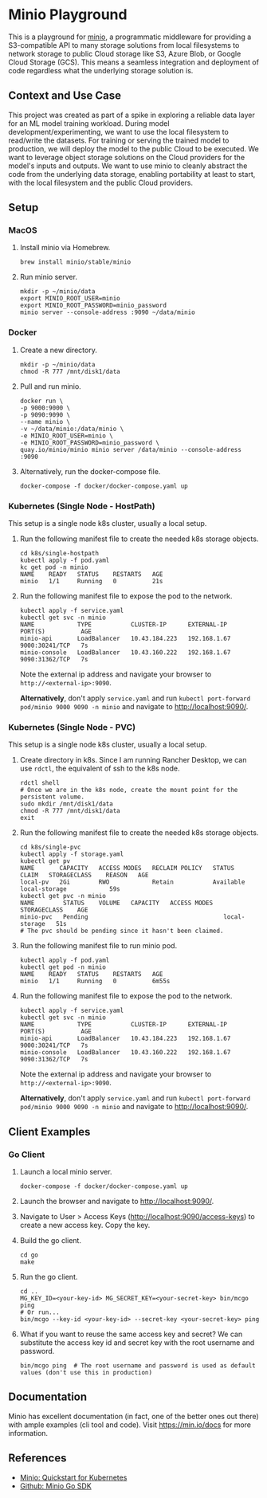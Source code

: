 # Minio Playground

This is a playground for [minio](https://min.io), a programmatic middleware for providing a S3-compatible API to many storage solutions from local filesystems to network storage to public Cloud storage like S3, Azure Blob, or Google Cloud Storage (GCS). This means a seamless integration and deployment of code regardless what the underlying storage solution is.

## Context and Use Case

This project was created as part of a spike in exploring a reliable data layer for an ML model training workload. During model development/experimenting, we want to use the local filesystem to read/write the datasets. For training or serving the trained model to production, we will deploy the model to the public Cloud to be executed. We want to leverage object storage solutions on the Cloud providers for the model's inputs and outputs. We want to use minio to cleanly abstract the code from the underlying data storage, enabling portability at least to start, with the local filesystem and the public Cloud providers.

## Setup

### MacOS

1. Install minio via Homebrew.

   ```shell
   brew install minio/stable/minio
   ```

1. Run minio server.

   ```shell
   mkdir -p ~/minio/data
   export MINIO_ROOT_USER=minio
   export MINIO_ROOT_PASSWORD=minio_password
   minio server --console-address :9090 ~/data/minio
   ```

### Docker

1. Create a new directory.

   ```shell
   mkdir -p ~/minio/data
   chmod -R 777 /mnt/disk1/data
   ```

1. Pull and run minio.

   ```shell
   docker run \
   -p 9000:9000 \
   -p 9090:9090 \
   --name minio \
   -v ~/data/minio:/data/minio \
   -e MINIO_ROOT_USER=minio \
   -e MINIO_ROOT_PASSWORD=minio_password \
   quay.io/minio/minio minio server /data/minio --console-address :9090
   ```

1. Alternatively, run the docker-compose file.

   ```shell
   docker-compose -f docker/docker-compose.yaml up
   ```

### Kubernetes (Single Node - HostPath)

This setup is a single node k8s cluster, usually a local setup.

1. Run the following manifest file to create the needed k8s storage objects.

   ```shell
   cd k8s/single-hostpath
   kubectl apply -f pod.yaml
   kc get pod -n minio
   NAME    READY   STATUS    RESTARTS   AGE
   minio   1/1     Running   0          21s
   ```

1. Run the following manifest file to expose the pod to the network.

   ```shell
   kubectl apply -f service.yaml
   kubectl get svc -n minio
   NAME            TYPE           CLUSTER-IP      EXTERNAL-IP    PORT(S)          AGE
   minio-api       LoadBalancer   10.43.184.223   192.168.1.67   9000:30241/TCP   7s
   minio-console   LoadBalancer   10.43.160.222   192.168.1.67   9090:31362/TCP   7s
   ```

   Note the external ip address and navigate your browser to `http://<external-ip>:9090`.

   **Alternatively**, don't apply `service.yaml` and run `kubectl port-forward pod/minio 9000 9090 -n minio` and navigate to <http://localhost:9090/>.

### Kubernetes (Single Node - PVC)

This setup is a single node k8s cluster, usually a local setup.

1. Create directory in k8s. Since I am running Rancher Desktop, we can use `rdctl`, the equivalent of ssh to the k8s node.

   ```shell
   rdctl shell
   # Once we are in the k8s node, create the mount point for the persistent volume.
   sudo mkdir /mnt/disk1/data
   chmod -R 777 /mnt/disk1/data
   exit
   ```

1. Run the following manifest file to create the needed k8s storage objects.

   ```shell
   cd k8s/single-pvc
   kubectl apply -f storage.yaml
   kubectl get pv
   NAME       CAPACITY   ACCESS MODES   RECLAIM POLICY   STATUS      CLAIM   STORAGECLASS    REASON   AGE
   local-pv   2Gi        RWO            Retain           Available           local-storage            59s
   kubectl get pvc -n minio
   NAME        STATUS    VOLUME   CAPACITY   ACCESS MODES   STORAGECLASS    AGE
   minio-pvc   Pending                                      local-storage   51s
   # The pvc should be pending since it hasn't been claimed.
   ```

1. Run the following manifest file to run minio pod.

   ```shell
   kubectl apply -f pod.yaml
   kubectl get pod -n minio
   NAME    READY   STATUS    RESTARTS   AGE
   minio   1/1     Running   0          6m55s
   ```

1. Run the following manifest file to expose the pod to the network.

   ```shell
   kubectl apply -f service.yaml
   kubectl get svc -n minio
   NAME            TYPE           CLUSTER-IP      EXTERNAL-IP    PORT(S)          AGE
   minio-api       LoadBalancer   10.43.184.223   192.168.1.67   9000:30241/TCP   7s
   minio-console   LoadBalancer   10.43.160.222   192.168.1.67   9090:31362/TCP   7s
   ```

   Note the external ip address and navigate your browser to `http://<external-ip>:9090`.

   **Alternatively**, don't apply `service.yaml` and run `kubectl port-forward pod/minio 9000 9090 -n minio` and navigate to <http://localhost:9090/>.

## Client Examples

### Go Client

1. Launch a local minio server.

   ```shell
   docker-compose -f docker/docker-compose.yaml up
   ```

1. Launch the browser and navigate to <http://localhost:9090/>.
1. Navigate to User > Access Keys (<http://localhost:9090/access-keys>) to create a new access key. Copy the key.
1. Build the go client.

   ```shell
   cd go
   make
   ```

1. Run the go client.

   ```shell
   cd ..
   MG_KEY_ID=<your-key-id> MG_SECRET_KEY=<your-secret-key> bin/mcgo ping
   # Or run...
   bin/mcgo --key-id <your-key-id> --secret-key <your-secret-key> ping
   ```

1. What if you want to reuse the same access key and secret? We can substitute the access key id and secret key with the root username and password.

   ```shell
   bin/mcgo ping  # The root username and password is used as default values (don't use this in production)
   ```

## Documentation

Minio has excellent documentation (in fact, one of the better ones out there) with ample examples (cli tool and code). Visit <https://min.io/docs> for more information.

## References

* [Minio: Quickstart for Kubernetes](https://min.io/docs/minio/kubernetes/upstream/index.html)
* [Github: Minio Go SDK](https://github.com/minio/minio-go)
